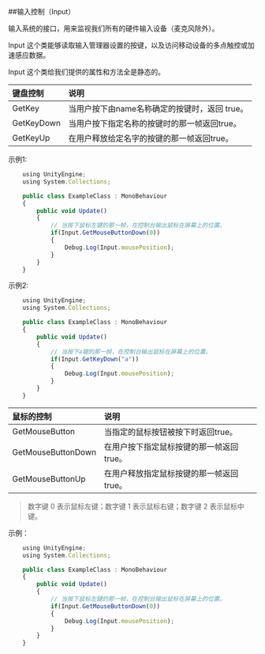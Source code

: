 ##输入控制（Input）

输入系统的接口，用来监视我们所有的硬件输入设备（麦克风除外）。

Input 这个类能够读取输入管理器设置的按键，以及访问移动设备的多点触控或加速感应数据。

Input 这个类给我们提供的属性和方法全是静态的。


|键盘控制|说明|
|:--|:--|
|GetKey|当用户按下由name名称确定的按键时，返回 true。|
|GetKeyDown|当用户按下指定名称的按键时的那一帧返回true。|
|GetKeyUp|在用户释放给定名字的按键的那一帧返回true。|

示例1:
```javascript
    using UnityEngine;
    using System.Collections;

    public class ExampleClass : MonoBehaviour
    {
        public void Update()
        {
            // 当按下鼠标左键的那一帧，在控制台输出鼠标在屏幕上的位置。 
            if(Input.GetMouseButtonDown(0)) 
            { 
                Debug.Log(Input.mousePosition); 
            } 
        } 
    }
```

示例2:
```javascript    
    using UnityEngine;     
    using System.Collections;    

    public class ExampleClass : MonoBehaviour    
    {        
        public void Update()        
        {                            
            // 当按下a键的那一帧，在控制台输出鼠标在屏幕上的位置。	                
            if(Input.GetKeyDown("a"))            
            {                
                Debug.Log(Input.mousePosition);            
            }        
        }    
    }
```


|鼠标的控制|说明|
|:--|:--|
|GetMouseButton|当指定的鼠标按钮被按下时返回true。|
|GetMouseButtonDown|在用户按下指定鼠标按键的那一帧返回true。|
|GetMouseButtonUp|在用户释放指定鼠标按键的那一帧返回true。|

>数字键 0 表示鼠标左键；数字键 1 表示鼠标右键；数字键 2 表示鼠标中键。

示例：
```javascript
    using UnityEngine; 
    using System.Collections;

    public class ExampleClass : MonoBehaviour
    {
        public void Update()
        {                
            // 当按下鼠标左键的那一帧，在控制台输出鼠标在屏幕上的位置。	
            if(Input.GetMouseButtonDown(0))
            {
                Debug.Log(Input.mousePosition);
            }
        }
    }
```